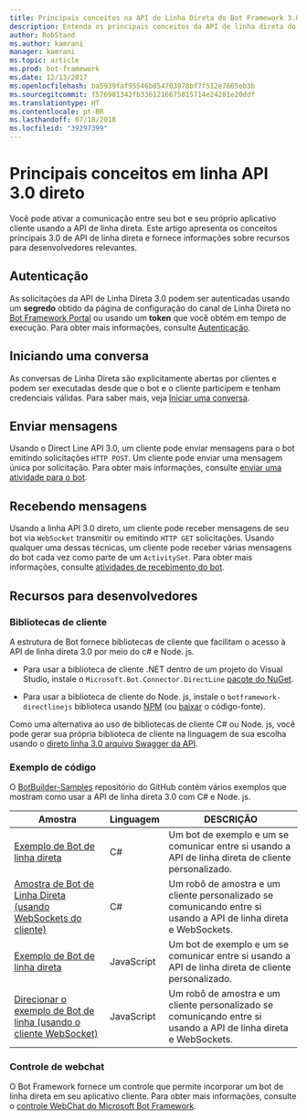 ```yaml
---
title: Principais conceitos na API de Linha Direta do Bot Framework 3.0  | Microsoft Docs
description: Entenda os principais conceitos da API de linha direta do Bot Framework 3.0.
author: RobStand
ms.author: kamrani
manager: kamrani
ms.topic: article
ms.prod: bot-framework
ms.date: 12/13/2017
ms.openlocfilehash: ba5939faf95546b854703978bf7f512e7665eb3b
ms.sourcegitcommit: f576981342fb3361216675815714e24281e20ddf
ms.translationtype: HT
ms.contentlocale: pt-BR
ms.lasthandoff: 07/18/2018
ms.locfileid: "39297399"
---
```

# <a name="key-concepts-in-direct-line-api-30"></a>Principais conceitos em linha API 3.0 direto

Você pode ativar a comunicação entre seu bot e seu próprio aplicativo cliente usando a API de linha direta. Este artigo apresenta os conceitos principais 3.0 de API de linha direta e fornece informações sobre recursos para desenvolvedores relevantes.

## <a name="authentication"></a>Autenticação

As solicitações da API de Linha Direta 3.0 podem ser autenticadas usando um **segredo** obtido da página de configuração do canal de Linha Direta no <a href="https://dev.botframework.com/" target="_blank">Bot Framework Portal</a> ou usando um **token** que você obtém em tempo de execução. Para obter mais informações, consulte [Autenticação](bot-framework-rest-direct-line-3-0-authentication.md).

## <a name="starting-a-conversation"></a>Iniciando uma conversa

As conversas de Linha Direta são explicitamente abertas por clientes e podem ser executadas desde que o bot e o cliente participem e tenham credenciais válidas. Para saber mais, veja [Iniciar uma conversa](bot-framework-rest-direct-line-3-0-start-conversation.md).

## <a name="sending-messages"></a>Enviar mensagens

Usando o Direct Line API 3.0, um cliente pode enviar mensagens para o bot emitindo solicitações `HTTP POST`. Um cliente pode enviar uma mensagem única por solicitação. Para obter mais informações, consulte [enviar uma atividade para o bot](bot-framework-rest-direct-line-3-0-send-activity.md).

## <a name="receiving-messages"></a>Recebendo mensagens

Usando a linha API 3.0 direto, um cliente pode receber mensagens de seu bot via `WebSocket` transmitir ou emitindo `HTTP GET` solicitações. Usando qualquer uma dessas técnicas, um cliente pode receber várias mensagens do bot cada vez como parte de um `ActivitySet`. Para obter mais informações, consulte [atividades de recebimento do bot](bot-framework-rest-direct-line-3-0-receive-activities.md).

## <a name="developer-resources"></a>Recursos para desenvolvedores

### <a name="client-libraries"></a>Bibliotecas de cliente

A estrutura de Bot fornece bibliotecas de cliente que facilitam o acesso à API de linha direta 3.0 por meio do c# e Node. js. 

- Para usar a biblioteca de cliente .NET dentro de um projeto do Visual Studio, instale o `Microsoft.Bot.Connector.DirectLine` <a href="https://www.nuget.org/packages/Microsoft.Bot.Connector.DirectLine" target="_blank">pacote do NuGet</a>. 

- Para usar a biblioteca de cliente do Node. js, instale o `botframework-directlinejs` biblioteca usando <a href="https://www.npmjs.com/package/botframework-directlinejs" target="_blank">NPM</a> (ou <a href="https://github.com/Microsoft/BotFramework-DirectLineJS" target="_blank">baixar</a> o código-fonte).

Como uma alternativa ao uso de bibliotecas de cliente C# ou Node. js, você pode gerar sua própria biblioteca de cliente na linguagem de sua escolha usando o <a href="https://docs.botframework.com/en-us/restapi/directline3/swagger.json" target="_blank">direto linha 3.0 arquivo Swagger da API</a>.

### <a name="sample-code"></a>Exemplo de código

O <a href="https://github.com/Microsoft/BotBuilder-Samples" target="_blank">BotBuilder-Samples</a> repositório do GitHub contém vários exemplos que mostram como usar a API de linha direta 3.0 com C# e Node. js.

| Amostra | Linguagem | DESCRIÇÃO |
|----|----|----|
| <a href="https://github.com/Microsoft/BotBuilder-Samples/tree/master/CSharp/core-DirectLine" target="_blank">Exemplo de Bot de linha direta</a> | C# | Um bot de exemplo e um se comunicar entre si usando a API de linha direta de cliente personalizado. |
| <a href="https://github.com/Microsoft/BotBuilder-Samples/tree/master/CSharp/core-DirectLineWebSockets" target="_blank">Amostra de Bot de Linha Direta (usando WebSockets do cliente)</a> | C# | Um robô de amostra e um cliente personalizado se comunicando entre si usando a API de linha direta e WebSockets. |
| <a href="https://github.com/Microsoft/BotBuilder-Samples/tree/master/Node/core-DirectLine" target="_blank">Exemplo de Bot de linha direta</a> | JavaScript | Um bot de exemplo e um se comunicar entre si usando a API de linha direta de cliente personalizado. |
| <a href="https://github.com/Microsoft/BotBuilder-Samples/tree/master/Node/core-DirectLineWebSockets" target="_blank">Direcionar o exemplo de Bot de linha (usando o cliente WebSocket)</a> | JavaScript | Um robô de amostra e um cliente personalizado se comunicando entre si usando a API de linha direta e WebSockets. |

### <a name="web-chat-control"></a>Controle de webchat 

O Bot Framework fornece um controle que permite incorporar um bot de linha direta em seu aplicativo cliente. Para obter mais informações, consulte o <a href="https://github.com/Microsoft/BotFramework-WebChat" target="_blank">controle WebChat do Microsoft Bot Framework</a>.
